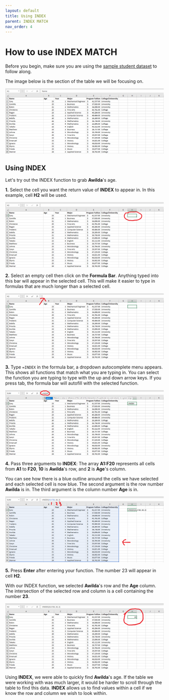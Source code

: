 ```yaml
---
layout: default
title: Using INDEX
parent: INDEX MATCH
nav_order: 4
---
```


# How to use INDEX MATCH

Before you begin, make sure you are using the [sample student dataset](https://drive.google.com/drive/folders/1MX3XusQiBKHx3X8Kf6P3lRY2Q1pZcjB9?usp=sharing) to follow along.

The image below is the section of the table we will be focusing on.

![INDEXMATCH-1](https://github.com/nickluong-dev/Excel-Instruction-Guide/blob/gh-pages/assets/images/index-match-1.png?raw=true "INDEXMATCH-1")

## Using INDEX

Let's try out the INDEX function to grab **Awilda**'s age.

**1.** Select the cell you want the return value of **INDEX** to appear in. In this example, cell **H2** will be used.

![INDEX-1](https://github.com/nickluong-dev/Excel-Instruction-Guide/blob/gh-pages/assets/images/index-1.png?raw=true "INDEX-1")

**2.** Select an empty cell then click on the **Formula Bar**. Anything typed into this bar will appear in the selected cell. This will make it easier to type in formulas that are much longer than a selected cell.

![INDEX-2](https://github.com/nickluong-dev/Excel-Instruction-Guide/blob/gh-pages/assets/images/index-2.png?raw=true "INDEX-2")

**3.** Type ```=INDEX``` in the formula bar, a dropdown autocomplete menu appears. This shows all functions that match what you are typing in. You can select the function you are typing to type with the up and down arrow keys. If you press tab, the formula bar will autofill with the selected function.

![INDEX-3](https://github.com/nickluong-dev/Excel-Instruction-Guide/blob/gh-pages/assets/images/index-3.png?raw=true "INDEX-3")

**4.** Pass three arguments to **INDEX**: The array **A1:F20** represents all cells from **A1** to **F20**, **10** is **Awilda**'s row, and **2** is **Age**'s column.

You can see how there is a blue outline around the cells we have selected and each selected cell is now blue. The second argument is the row number **Awilda** is in. The third argument is the column number **Age** is in.

![INDEX-4](https://github.com/nickluong-dev/Excel-Instruction-Guide/blob/gh-pages/assets/images/index-4.png?raw=true "INDEX-4")

**5.** Press **Enter** after entering your function. The number 23 will appear in cell **H2**.

With our INDEX function, we selected **Awilda**'s row and the **Age** column. The intersection of the selected row and column is a cell containing the number **23**.

![INDEX-5](https://github.com/nickluong-dev/Excel-Instruction-Guide/blob/gh-pages/assets/images/index-5.png?raw=true "INDEX-5")

Using **INDEX**, we were able to quickly find **Awilda**'s age. If the table we were working with was much larger, it would be harder to scroll through the table to find this data. **INDEX** allows us to find values within a cell if we know the row and column we wish to look within.
